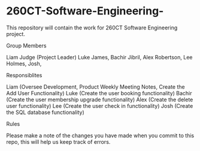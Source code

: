 # 260CT-Software-Engineering-
This repository will contain the work for 260CT Software Engineering project. 

Group Members

Liam Judge (Project Leader)
Luke James,
Bachir Jibril,
Alex Robertson,
Lee Holmes, 
Josh,

Responsiblites 

Liam (Oversee Development, Product Weekly Meeting Notes, Create the Add User Functionality)
Luke (Create the user booking functionality)
Bachir (Create the user membership upgrade functionality)
Alex (Create the delete user functionality)
Lee (Create the user check in functionality)
Josh (Create the SQL database functionality)

Rules

Please make a note of the changes you have made when you commit to this repo, this will help us keep track of errors.

